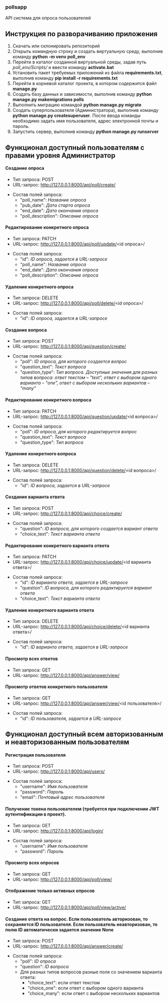### pollsapp
API система для опроса пользователей

## Инструкция по разворачиванию приложения

1. Скачать или склонировать репозиторий
2. Открыть командную строку и создать виртуальную среду, выполнив команду **python -m venv poll_env**
3. Перейти в каталог созданной виртуальной среды, задав путь *poll_env/Scripts/* и ввести команду **activate.bat**
4. Установить пакет требуемых приложений из файла **requirements.txt**, выполнив команду **pip install -r requirements.txt**
5. Перейти в корневой каталог проекта, в котором содержится файл **manage.py**
6. Создать базу данных и зависимости, выполнив команду **python manage.py makemigrations polls**
7. Выполнить миграцию командой **python manage.py migrate**
8. Создать суперпользователя (Администратора), выполнив команду **python manage.py createsuperuser**. После ввода команды необходимо задать имя пользователя, адрес электронной почты и пароль.
9. Запустить сервер, выполнив команду **python manage.py runserver**

## Функционал доступный пользователям с правами уровня Администратор

#### Создание опроса
- Тип запроса: POST
- URL-запрос: http://127.0.0.1:8000/api/poll/create/
* Состав полей запроса:
  * "poll_name": *Название опроса*
  * "pub_date": *Дата старта опроса*
  * "end_date": *Дата окончания опроса*
  * "poll_description": *Описание опроса*

#### Редактирование конкретного опроса
- Тип запроса: PATCH
- URL-запрос: http://127.0.0.1:8000/api/poll/update/<id опроса>/
* Состав полей запроса:
  * "id": *ID опроса, задается в URL-запросе*
  * "poll_name": *Название опроса*
  * "end_date": *Дата окончания опроса*
  * "poll_description": *Описание опроса*

#### Удаление конкретного опроса
- Тип запроса: DELETE
- URL-запрос: http://127.0.0.1:8000/api/poll/delete/<id опроса>/
* Состав полей запроса:
  * "id": *ID опроса, задается в URL-запросе*

#### Создание вопроса
- Тип запроса: POST
- URL-запрос: http://127.0.0.1:8000/api/question/create/
* Состав полей запроса:
  * "poll": *ID опроса, для которого создается вопрос*
  * "question_text": *Текст вопроса*
  * "question_type": *Тип вопроса. Доступные значения для разных типов вопроса: ответ текстом – "text", ответ с выбором одного варианта – "one", ответ с выбором нескольких вариантов – "many"*

#### Редактирование конкретного вопроса
- Тип запроса: PATCH
- URL-запрос: http://127.0.0.1:8000/api/question/update/<id вопроса>/
* Состав полей запроса:
  * "poll": *ID опроса, для которого редактируется вопрос*
  * "question_text": *Текст вопроса*
  * "question_type": *Тип вопроса*

#### Удаление конкретного вопроса
- Тип запроса: DELETE
- URL-запрос: http://127.0.0.1:8000/api/question/delete/<id вопроса>/
* Состав полей запроса:
  * "id": *ID вопроса, задается в URL-запросе*

#### Создание варианта ответа
- Тип запроса: POST
- URL-запрос: http://127.0.0.1:8000/api/choice/create/
* Состав полей запроса:
  * "question": *ID вопроса, для которого создается вариант ответа*
  * "choice_text": *Текст варианта ответа*

#### Редактирование конкретного варианта ответа
- Тип запроса: PATCH
- URL-запрос: http://127.0.0.1:8000/api/choice/update/<id варианта ответа>/
* Состав полей запроса:
  * "id": *ID варианта ответа, задается в URL-запросе*
  * "question": *ID вопроса, для которого редактируется вариант ответа*
  * "choice_text": *Текст варианта ответа*

#### Удаление конкретного варианта ответа
- Тип запроса: DELETE
- URL-запрос: http://127.0.0.1:8000/api/choice/delete/<id варианта ответа>/
* Состав полей запроса:
  * "id": *ID варианта ответа, задается в URL-запросе*

#### Просмотр всех ответов
- Тип запроса: GET
- URL-запрос: http://127.0.0.1:8000/api/answer/view/

#### Просмотр ответов конкретного пользователя
- Тип запроса: GET
- URL-запрос: http://127.0.0.1:8000/api/answer/view/<id пользователя>/
* Состав полей запроса:
  * "id": *ID пользователя, задается в URL-запросе*

## Функционал доступный всем авторизованным и неавторизованным пользователям

#### Регистрация пользователя
- Тип запроса: POST
- URL-запрос: http://127.0.0.1:8000/api/users/
* Состав полей запроса:
  * "username": *Имя пользователя*
  * "password": *Пароль*
  * "email": *Почтовый адрес пользователя*

#### Получение токена пользователем (требуется при подключении JWT аутентификации в проект).
- Тип запроса: GET
- URL-запрос: http://127.0.0.1:8000/api/login/
* Состав полей запроса:
  * "username": *Имя пользователя*
  * "password": *Пароль*

#### Просмотр всех опросов
- Тип запроса: GET
- URL-запрос: http://127.0.0.1:8000/api/poll/view/

#### Отображение только активных опросов
- Тип запроса: GET
- URL-запрос: http://127.0.0.1:8000/api/poll/view/active/

#### Создание ответа на вопрос. Если пользователь авторизован, то сохраняется ID пользователя. Если пользователь неавторизован, то полю ID автоматически задается значение None
- Тип запроса: POST
- URL-запрос: http://127.0.0.1:8000/api/answer/create/
* Состав полей запроса:
  * "poll": *ID опроса*
  * "question": *ID вопроса*
  * Для разных типов вопросов разные поля со значением варианта ответа:
    * "choice_text": если ответ текстом
    * "choice_one": если ответ с выбором одного варианта
    * "choice_many": если ответ с выбором нескольких вариантов

